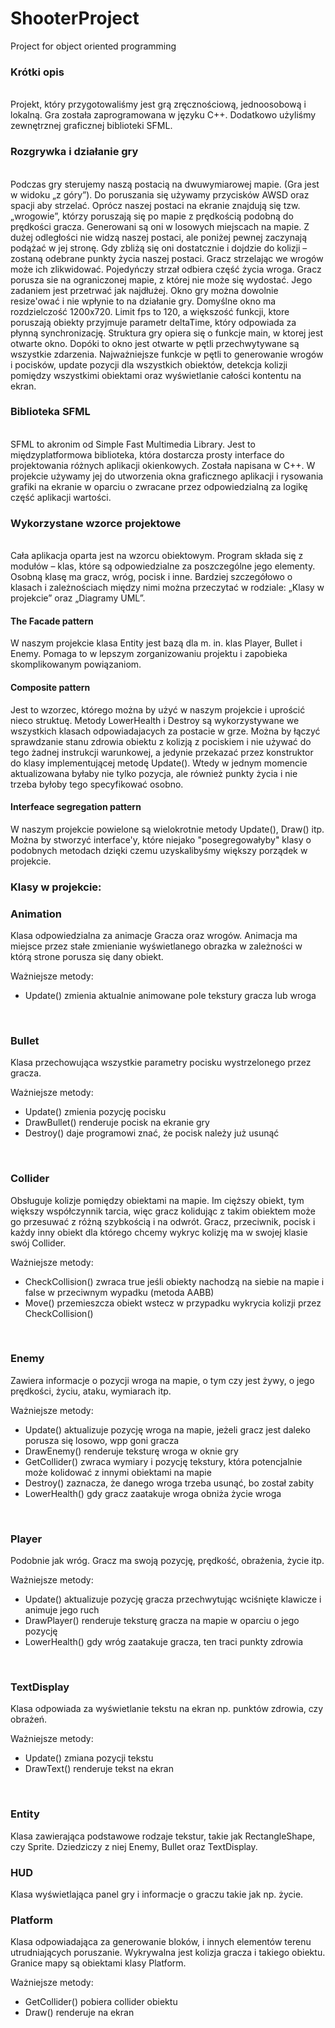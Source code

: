 # ShooterProject
Project for object oriented programming
<br>
<h3>Krótki opis</h3>
<br>
Projekt, który przygotowaliśmy jest grą zręcznościową, jednoosobową i lokalną. Gra została zaprogramowana w języku C++. Dodatkowo użyliśmy zewnętrznej graficznej biblioteki SFML.
<br>
<h3>Rozgrywka i działanie gry</h3>
<br>
Podczas gry sterujemy naszą postacią na dwuwymiarowej mapie. (Gra jest w widoku „z góry”). Do poruszania się używamy przycisków AWSD oraz spacji aby strzelać. Oprócz naszej postaci na ekranie znajdują się tzw. „wrogowie”, którzy poruszają się po mapie z prędkością podobną do prędkości gracza. Generowani są oni w losowych miejscach na mapie. Z dużej odległości nie widzą naszej postaci, ale poniżej pewnej zaczynają podążać w jej stronę. Gdy zbliżą się oni dostatcznie i dojdzie do kolizji – zostaną odebrane punkty życia naszej postaci. Gracz strzelając we wrogów może ich zlikwidować. Pojedyńczy strzał odbiera część życia wroga.
Gracz porusza sie na ograniczonej mapie, z której nie może się wydostać. Jego zadaniem jest przetrwać jak najdłużej. Okno gry można dowolnie resize'ować i nie wpłynie to na działanie gry. Domyślne okno ma rozdzielczość 1200x720. Limit fps to 120, a większość funkcji, ktore poruszają obiekty przyjmuje parametr deltaTime, który odpowiada za płynną synchronizację. Struktura gry opiera się o funkcje main, w ktorej jest otwarte okno. Dopóki to okno jest otwarte w pętli przechwytywane są wszystkie zdarzenia. Najważniejsze funkcje w pętli to generowanie wrogów i pocisków, update pozycji dla wszystkich obiektów, detekcja kolizji pomiędzy wszystkimi obiektami oraz wyświetlanie całości kontentu na ekran.
<br>
<h3>Biblioteka SFML</h3>
<br>
SFML to akronim od Simple Fast Multimedia Library. Jest to międzyplatformowa biblioteka, która dostarcza prosty interface do projektowania różnych aplikacji okienkowych. Została napisana w C++.  W projekcie używamy jej do utworzenia okna graficznego aplikacji i rysowania grafiki na ekranie w oparciu o zwracane przez odpowiedzialną za logikę część aplikacji wartości.
<br>
<h3>Wykorzystane wzorce projektowe</h3>
<br>
Cała aplikacja oparta jest na wzorcu obiektowym. Program składa się z modułów – klas, które są odpowiedzialne za poszczególne jego elementy. Osobną klasę ma gracz, wróg, pocisk i inne. Bardziej szczegółowo o klasach i zależnościach między nimi można przeczytać w rodziale: „Klasy  w projekcie” oraz „Diagramy UML”.
<br>
<h4>The Facade pattern</h4>
W naszym projekcie klasa Entity jest bazą dla m. in. klas Player, Bullet i Enemy. Pomaga to w lepszym zorganizowaniu projektu i zapobieka skomplikowanym powiązaniom.
<h4>Composite pattern</h4>
Jest to wzorzec, którego można by użyć w naszym projekcie i uprościć nieco struktuę. Metody LowerHealth i Destroy są wykorzystywane we wszystkich klasach odpowiadajacych za postacie w grze. Można by łączyć sprawdzanie stanu zdrowia obiektu z kolizją z pociskiem i nie używać do tego żadnej instrukcji warunkowej, a jedynie przekazać przez konstruktor do klasy implementującej metodę Update(). Wtedy w jednym momencie aktualizowana byłaby nie tylko pozycja, ale również punkty życia i nie trzeba byłoby tego specyfikować osobno.

<h4>Interfeace segregation pattern</h4>
W naszym projekcie powielone są wielokrotnie metody Update(), Draw() itp. Można by stworzyć interface'y, które niejako "posegregowałyby" klasy o podobnych metodach dzięki czemu uzyskalibyśmy większy porządek w projekcie.


<h3>Klasy w projekcie: </h3>
<h3>Animation</h3>
Klasa odpowiedzialna za animacje Gracza oraz wrogów. Animacja ma miejsce przez stałe zmienianie wyświetlanego obrazka w zależności w którą strone porusza się dany obiekt.

Ważniejsze metody:
<ul>
  <li>Update() zmienia aktualnie animowane pole tekstury gracza lub wroga</li>
</ul>
<br>
<h3>Bullet</h3>
Klasa przechowująca wszystkie parametry pocisku wystrzelonego przez gracza.

Ważniejsze metody:
<ul>
<li>Update() zmienia pozycję pocisku </li>
<li>DrawBullet() renderuje pocisk na ekranie gry</li>
<li>Destroy() daje programowi znać, że pocisk należy już usunąć </li>
</ul>
<br>
<h3>Collider</h3>
Obsługuje kolizje pomiędzy obiektami na mapie. Im cięższy obiekt, tym większy współczynnik tarcia, więc gracz kolidując
z takim obiektem może go przesuwać z różną szybkością i na odwrót. Gracz, przeciwnik, pocisk i każdy inny obiekt dla którego chcemy wykryc kolizję ma w swojej klasie swój Collider.

Ważniejsze metody:
<ul>
<li>CheckCollision() zwraca true jeśli obiekty nachodzą na siebie na mapie i false w przeciwnym wypadku (metoda AABB) </li>
<li>Move() przemieszcza obiekt wstecz w przypadku wykrycia kolizji przez CheckCollision()</li>
</ul>
<br>
<h3>Enemy</h3>
Zawiera informacje o pozycji wroga na mapie, o tym czy jest żywy, o jego prędkości, życiu, ataku, wymiarach itp.

Ważniejsze metody:
<ul>
<li>Update() aktualizuje pozycję wroga na mapie, jeżeli gracz jest daleko porusza się losowo, wpp goni gracza </li>
<li>DrawEnemy() renderuje teksturę wroga w oknie gry </li>
<li>GetCollider() zwraca wymiary i pozycję tekstury, która potencjalnie może kolidować z innymi obiektami na mapie</li>
<li>Destroy() zaznacza, że danego wroga trzeba usunąć, bo został zabity </li>
<li>LowerHealth() gdy gracz zaatakuje wroga obniża życie wroga </li>
</ul>
<br>
<h3>Player</h3>
Podobnie jak wróg. Gracz ma swoją pozycję, prędkość, obrażenia, życie itp.

Ważniejsze metody:
<ul>
<li>Update() aktualizuje pozycję gracza przechwytując wciśnięte klawicze i animuje jego ruch</li>
<li>DrawPlayer() renderuje teksturę gracza na mapie w oparciu o jego pozycję</li>
<li>LowerHealth() gdy wróg zaatakuje gracza, ten traci punkty zdrowia </li>
</ul>
<br>
<h3>TextDisplay</h3>
Klasa odpowiada za wyświetlanie tekstu na ekran np. punktów zdrowia, czy obrażeń.

Ważniejsze metody:
<ul>
<li>Update() zmiana pozycji tekstu </li>
<li>DrawText() renderuje tekst na ekran</li>
</ul>
<br>
<h3>Entity</h3>
Klasa zawierająca podstawowe rodzaje tekstur, takie jak RectangleShape, czy Sprite. Dziedziczy z niej Enemy, Bullet oraz TextDisplay.
<br>
<h3>HUD</h3>
Klasa wyświetlająca panel gry i informacje o graczu takie jak np. życie.
<br>
<h3>Platform</h3>
Klasa odpowiadająca za generowanie bloków, i innych elementów terenu utrudniających poruszanie. Wykrywalna jest kolizja gracza i takiego obiektu. Granice mapy są obiektami klasy Platform.

Ważniejsze metody:
<ul>
<li>GetCollider() pobiera collider obiektu </li>
<li>Draw() renderuje na ekran</li>
</ul>
<br>

